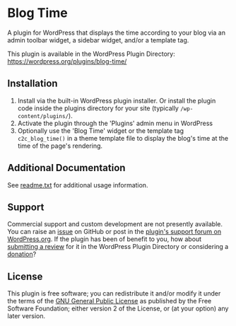 #  Blog Time

A plugin for WordPress that displays the time according to your blog via an admin toolbar widget, a sidebar widget, and/or a template tag.

This plugin is available in the WordPress Plugin Directory: https://wordpress.org/plugins/blog-time/


## Installation

1. Install via the built-in WordPress plugin installer. Or install the plugin code inside the plugins directory for your site (typically `/wp-content/plugins/`).
2. Activate the plugin through the 'Plugins' admin menu in WordPress
3. Optionally use the 'Blog Time' widget or the template tag `c2c_blog_time()` in a theme template file to display the blog's time at the time of the page's rendering.


## Additional Documentation

See [readme.txt](https://github.com/coffee2code/blog-time/blob/master/readme.txt) for additional usage information.


## Support

Commercial support and custom development are not presently available. You can raise an [issue](https://github.com/coffee2code/blog-time/issues) on GitHub or post in the [plugin's support forum on WordPress.org](https://wordpress.org/support/plugin/blog-time/). If the plugin has been of benefit to you, how about [submitting a review](https://wordpress.org/support/plugin/blog-time/reviews/) for it in the WordPress Plugin Directory or considering a [donation](https://www.paypal.com/cgi-bin/webscr?cmd=_s-xclick&hosted_button_id=6ARCFJ9TX3522)?


## License

This plugin is free software; you can redistribute it and/or modify it under the terms of the [GNU General Public License](http://www.gnu.org/licenses/gpl-2.0.html) as published by the Free Software Foundation; either version 2 of the License, or (at your option) any later version.